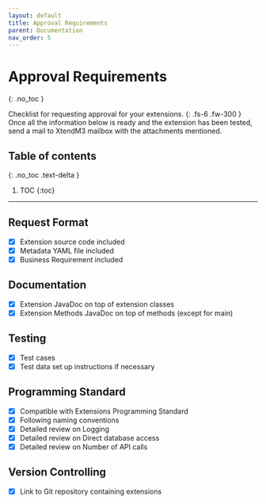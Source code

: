```yaml
---
layout: default
title: Approval Requirements
parent: Documentation
nav_order: 5
---
```


# Approval Requirements
{: .no_toc }

Checklist for requesting approval for your extensions.
{: .fs-6 .fw-300 }
Once all the information below is ready and the extension has been tested, send a mail to XtendM3 mailbox  with the attachments mentioned.

## Table of contents
{: .no_toc .text-delta }
1. TOC
{:toc}

---

## Request Format
- [x] Extension source code included
- [x] Metadata YAML file included
- [x] Business Requirement included

## Documentation
- [x] Extension JavaDoc on top of extension classes
- [x] Extension Methods JavaDoc on top of methods (except for main)

## Testing
- [x] Test cases
- [x] Test data set up instructions if necessary

## Programming Standard
- [x] Compatible with Extensions Programming Standard
- [x] Following naming conventions
- [x] Detailed review on Logging
- [x] Detailed review on Direct database access
- [x] Detailed review on Number of API calls

## Version Controlling
- [x] Link to Git repository containing extensions
